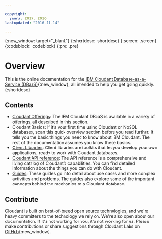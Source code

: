 ```yaml
---

copyright:
  years: 2015, 2016
lastupdated: "2016-11-14"

---
```


{:new_window: target="_blank"}
{:shortdesc: .shortdesc}
{:screen: .screen}
{:codeblock: .codeblock}
{:pre: .pre}

# Overview

This is the online documentation for the [IBM Cloudant Database-as-a-Service (DBaaS)](https://cloudant.com/){:new_window},
all intended to help you get going quickly.
{:shortdesc}

## Contents

*	[Cloudant Offerings](/docs/Cloudant/offerings/index.html): The IBM Cloudant DBaaS is available
	in a variety of offerings,
	all described in this section.
*	[Cloudant Basics](/docs/Cloudant/basics/index.html): If it’s your first time using Cloudant or NoSQL databases,
	scan this quick overview section before you read further.
	It tells you the basic things you need to know about IBM Cloudant.
	The rest of the documentation assumes you know these basics.
*	[Client Libraries](/docs/Cloudant/libraries/index.html): Client libraries are toolkits that
	let you develop your own applications,
	ready to work with Cloudant databases.
*	[Cloudant API reference](/docs/Cloudant/api/index.html): The API reference is a
	comprehensive and living catalog of Cloudant’s capabilities.
	You can find detailed information about the things you can do with Cloudant.
*	[Guides](/docs/Cloudant/guides/index.html): These guides go into detail about
	use cases and more complex activities and problems.
	The guides also explore some of the important concepts behind the mechanics of a Cloudant database.

## Contribute

Cloudant is built on best-of-breed open source technologies,
and we're heavy committers to the technology we rely on.
We're also open about our documentation.
If it's not working for you,
it's not working for us.
Please make contributions or share suggestions through
Cloudant Labs on [GitHub](https://github.com/cloudant-labs/slate){:new_window}.
